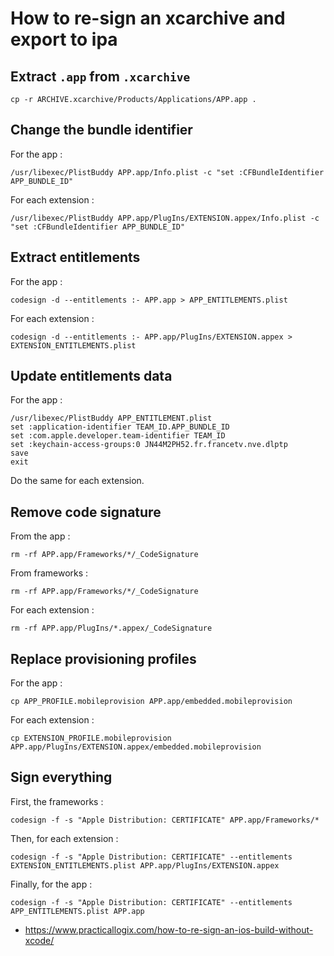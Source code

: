 # How to re-sign an xcarchive and export to ipa

## Extract `.app` from `.xcarchive`
```
cp -r ARCHIVE.xcarchive/Products/Applications/APP.app .
```

## Change the bundle identifier
For the app :
```
/usr/libexec/PlistBuddy APP.app/Info.plist -c "set :CFBundleIdentifier APP_BUNDLE_ID"
```

For each extension :
```
/usr/libexec/PlistBuddy APP.app/PlugIns/EXTENSION.appex/Info.plist -c "set :CFBundleIdentifier APP_BUNDLE_ID"
```

## Extract entitlements
For the app :
```
codesign -d --entitlements :- APP.app > APP_ENTITLEMENTS.plist
```
For each extension :
```
codesign -d --entitlements :- APP.app/PlugIns/EXTENSION.appex > EXTENSION_ENTITLEMENTS.plist
```

## Update entitlements data
For the app : 
```
/usr/libexec/PlistBuddy APP_ENTITLEMENT.plist
set :application-identifier TEAM_ID.APP_BUNDLE_ID
set :com.apple.developer.team-identifier TEAM_ID
set :keychain-access-groups:0 JN44M2PH52.fr.francetv.nve.dlptp
save
exit
```

Do the same for each extension.

## Remove code signature
From the app :
```
rm -rf APP.app/Frameworks/*/_CodeSignature
```

From frameworks :
```
rm -rf APP.app/Frameworks/*/_CodeSignature
```

For each extension :
```
rm -rf APP.app/PlugIns/*.appex/_CodeSignature
```

## Replace provisioning profiles
For the app :
```
cp APP_PROFILE.mobileprovision APP.app/embedded.mobileprovision
```

For each extension :
```
cp EXTENSION_PROFILE.mobileprovision APP.app/PlugIns/EXTENSION.appex/embedded.mobileprovision
```

## Sign everything
First, the frameworks :
```
codesign -f -s "Apple Distribution: CERTIFICATE" APP.app/Frameworks/*
```

Then, for each extension :
```
codesign -f -s "Apple Distribution: CERTIFICATE" --entitlements EXTENSION_ENTITLEMENTS.plist APP.app/PlugIns/EXTENSION.appex
```

Finally, for the app :
```
codesign -f -s "Apple Distribution: CERTIFICATE" --entitlements APP_ENTITLEMENTS.plist APP.app
```

- https://www.practicallogix.com/how-to-re-sign-an-ios-build-without-xcode/